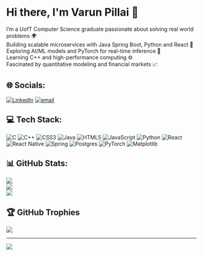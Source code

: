 # Hi there, I'm Varun Pillai 👋

I’m a UofT Computer Science graduate passionate about solving real world problems 🌍<br>
Building scalable microservices with Java Spring Boot, Python and React 🚀<br>
Exploring AI/ML models and PyTorch for real-time inference 🤖 <br>
Learning C++ and high-performance computing ⚙️<br>
Fascinated by quantitative modeling and financial markets 📈<br>

## 🌐 Socials:
[![LinkedIn](https://img.shields.io/badge/LinkedIn-%230077B5.svg?logo=linkedin&logoColor=white)](https://linkedin.com/in/https://www.linkedin.com/in/varun-spillai) [![email](https://img.shields.io/badge/Email-D14836?logo=gmail&logoColor=white)](mailto:varunsureshpillai@gmail.com) 

## 💻 Tech Stack:
![C](https://img.shields.io/badge/c-%2300599C.svg?style=for-the-badge&logo=c&logoColor=white) ![C++](https://img.shields.io/badge/c++-%2300599C.svg?style=for-the-badge&logo=c%2B%2B&logoColor=white) ![CSS3](https://img.shields.io/badge/css3-%231572B6.svg?style=for-the-badge&logo=css3&logoColor=white) ![Java](https://img.shields.io/badge/java-%23ED8B00.svg?style=for-the-badge&logo=openjdk&logoColor=white) ![HTML5](https://img.shields.io/badge/html5-%23E34F26.svg?style=for-the-badge&logo=html5&logoColor=white) ![JavaScript](https://img.shields.io/badge/javascript-%23323330.svg?style=for-the-badge&logo=javascript&logoColor=%23F7DF1E) ![Python](https://img.shields.io/badge/python-3670A0?style=for-the-badge&logo=python&logoColor=ffdd54) ![React](https://img.shields.io/badge/react-%2320232a.svg?style=for-the-badge&logo=react&logoColor=%2361DAFB) ![React Native](https://img.shields.io/badge/react_native-%2320232a.svg?style=for-the-badge&logo=react&logoColor=%2361DAFB) ![Spring](https://img.shields.io/badge/spring-%236DB33F.svg?style=for-the-badge&logo=spring&logoColor=white) ![Postgres](https://img.shields.io/badge/postgres-%23316192.svg?style=for-the-badge&logo=postgresql&logoColor=white) ![PyTorch](https://img.shields.io/badge/PyTorch-%23EE4C2C.svg?style=for-the-badge&logo=PyTorch&logoColor=white) ![Matplotlib](https://img.shields.io/badge/Matplotlib-%23ffffff.svg?style=for-the-badge&logo=Matplotlib&logoColor=black)
## 📊 GitHub Stats:
![](https://github-readme-stats.vercel.app/api?username=varun6531&theme=github_dark&hide_border=true&include_all_commits=true&count_private=true)<br/>
![](https://nirzak-streak-stats.vercel.app/?user=varun6531&theme=github_dark&hide_border=true)<br/>
![](https://github-readme-stats.vercel.app/api/top-langs/?username=varun6531&theme=github_dark&hide_border=true&include_all_commits=true&count_private=true&layout=compact)

## 🏆 GitHub Trophies
![](https://github-profile-trophy.vercel.app/?username=varun6531&theme=radical&no-frame=true&no-bg=true&margin-w=4)

---
[![](https://visitcount.itsvg.in/api?id=varun6531&icon=0&color=2)](https://visitcount.itsvg.in)

<!-- Proudly created with GPRM ( https://gprm.itsvg.in ) -->
